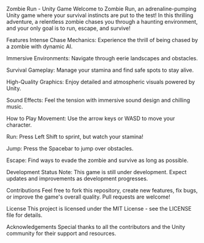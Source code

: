 Zombie Run - Unity Game
Welcome to Zombie Run, an adrenaline-pumping Unity game where your survival instincts are put to the test! In this thrilling adventure, a relentless zombie chases you through a haunting environment, and your only goal is to run, escape, and survive!

Features
Intense Chase Mechanics: Experience the thrill of being chased by a zombie with dynamic AI.

Immersive Environments: Navigate through eerie landscapes and obstacles.

Survival Gameplay: Manage your stamina and find safe spots to stay alive.

High-Quality Graphics: Enjoy detailed and atmospheric visuals powered by Unity.

Sound Effects: Feel the tension with immersive sound design and chilling music.

How to Play
Movement: Use the arrow keys or WASD to move your character.

Run: Press Left Shift to sprint, but watch your stamina!

Jump: Press the Spacebar to jump over obstacles.

Escape: Find ways to evade the zombie and survive as long as possible.


Development Status
Note: This game is still under development. Expect updates and improvements as development progresses.

Contributions
Feel free to fork this repository, create new features, fix bugs, or improve the game's overall quality. Pull requests are welcome!

License
This project is licensed under the MIT License - see the LICENSE file for details.

Acknowledgements
Special thanks to all the contributors and the Unity community for their support and resources.

